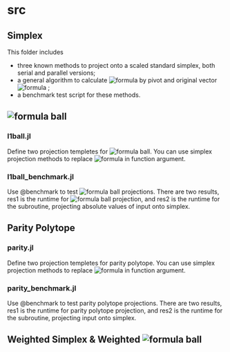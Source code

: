 # src

## Simplex
This folder includes
- three known methods to project onto a scaled standard simplex, both serial and parallel versions;
- a general algorithm to calculate ![formula](https://render.githubusercontent.com/render/math?math=v^*) by pivot and original vector ![formula](https://render.githubusercontent.com/render/math?math=d) ;
- a benchmark test script for these methods.

## ![formula](https://render.githubusercontent.com/render/math?math=\ell_1) ball

### l1ball.jl
Define two projection templetes for ![formula](https://render.githubusercontent.com/render/math?math=\ell_1) ball. You can use simplex projection methods to replace ![formula](https://render.githubusercontent.com/render/math?math=f) in function argument.

### l1ball_benchmark.jl
Use @benchmark to test ![formula](https://render.githubusercontent.com/render/math?math=\ell_1) ball projections. There are two results, res1 is the runtime for ![formula](https://render.githubusercontent.com/render/math?math=\ell_1) ball projection, and res2 is the runtime for the subroutine, projecting absolute values of input onto simplex.

## Parity Polytope

### parity.jl
Define two projection templetes for parity polytope. You can use simplex projection methods to replace ![formula](https://render.githubusercontent.com/render/math?math=fun) in function argument.

### parity_benchmark.jl
Use @benchmark to test parity polytope projections. There are two results, res1 is the runtime for parity polytope projection, and res2 is the runtime for the subroutine, projecting input onto simplex.


## Weighted Simplex & Weighted ![formula](https://render.githubusercontent.com/render/math?math=\ell_1) ball
